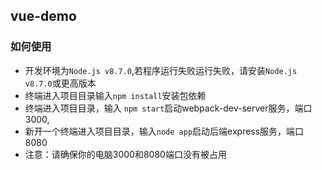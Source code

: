 ## vue-demo

### 如何使用

* 开发环境为`Node.js v8.7.0`,若程序运行失败运行失败，请安装`Node.js v8.7.0`或更高版本
* 终端进入项目目录输入`npm install`安装包依赖
* 终端进入项目目录，输入 `npm start`启动webpack-dev-server服务，端口3000,
* 新开一个终端进入项目目录，输入`node app`启动后端express服务，端口8080
* 注意：请确保你的电脑3000和8080端口没有被占用